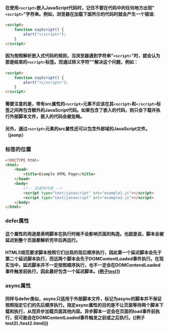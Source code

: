 #### 在使用`<script>`嵌入JavaScript代码时，记住不要在代码中的任何地方出现"`<script>`"字符串。例如，浏览器在加载下面所示的代码时就会产生一个错误:
```html
<script>
    function sayScript() {
        alert("</script>");
    }
</script>
```
#### 因为按照解析嵌入式代码的规则，当浏览器遇到字符串"`<script>`"时，就会认为那是结束的`<script>`标签。而通过转义字符"\"解决这个问题，例如：
```html
<script>
    function sayScript() {
        alert("<\/script>");
    }
</script>
```

#### 需要注意的是，带有src属性的`<script>`元素不应该在其`<script>`和`</script>`标签之间再包含额外的JavaScript代码。如果包含了嵌入的代码，则只会下载并执行外部脚本文件，嵌入的代码会被忽略。
#### 另外，通过`<script>`元素的src属性还可以包含外部域的JavaScript文件。（jsonp）
### 标签的位置
```html
<!DOCTYPE html>
<html>
    <head>
        <title>Example HTML Page</title>
    </head>
    <body>
        <!-- 这里放内容 -->
        <script type="text/javascript" src="example1.js"></script>
        <script type="text/javascript" src="example2.js"></script>
    </body>
</html>
```

### defer属性
#### 这个属性的用途是表明脚本在执行时候不会影响页面的构造。也就是说，脚本会被延迟到整个页面都解析完毕后再运行。
#### HTML5规范要求脚本按照它们出现的现后顺序执行，因此第一个延迟脚本会先于第二个延迟脚本执行，而这两个脚本会先于DOMContentLoaded事件执行。在现实当中，延迟脚本并不一定按照顺序执行，也不一定会在DOMContendLoaded事件触发前执行，因此最好包含一个延迟脚本。([例子test1](./test1.html))

### async属性
#### 同样与defer类似，async只适用于外部脚本文件，标记为async的脚本并不保证按照指定它们的先后顺序执行。指定async属性的目的是不让页面等待两个脚本下载和执行，从而异步加载页面其他内容。异步脚本一定会在页面的load事件前执行，但可能会在DOMContentLoaded事件触发之前或之后执行。([例子test2(./test2.html)])